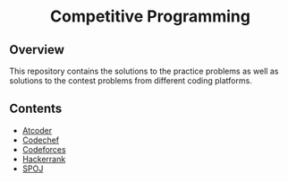 <h1 align="center">Competitive Programming</h1>

<h2> Overview </h2>
This repository contains the solutions to the practice problems as well as solutions to the contest problems from different coding platforms.

<h2> Contents </h2>

- [Atcoder](/AtCoder/readme.md)
- [Codechef](/Codechef/README.md)
- [Codeforces](/Codeforces/README.md)
- [Hackerrank](/Hackerrank/README.md)
- [SPOJ](/SPOJ/README.md)
